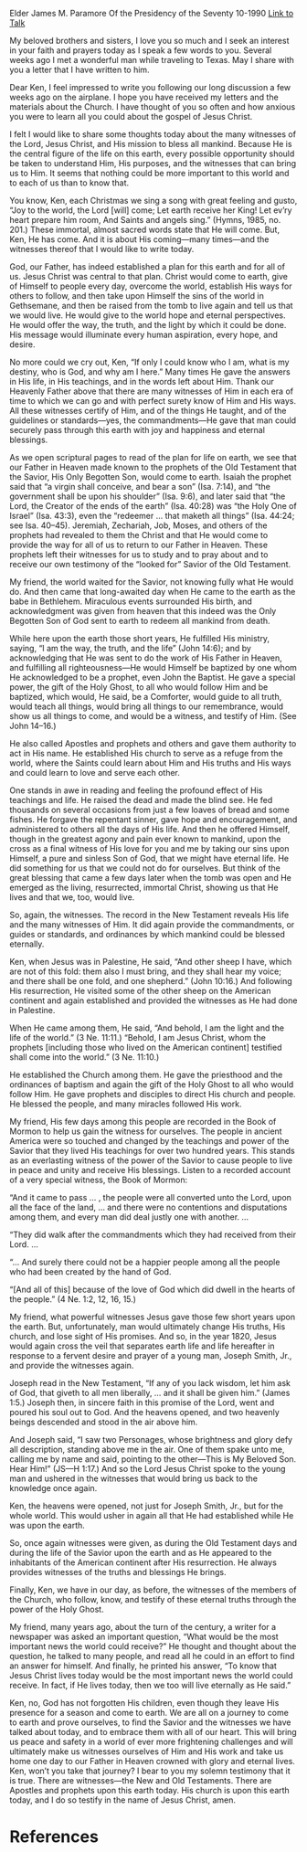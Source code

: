 Elder James M. Paramore
Of the Presidency of the Seventy
10-1990
[Link to Talk](https://www.churchofjesuschrist.org/study/general-conference/1990/10/the-many-witnesses-of-jesus-christ-and-his-work?lang=eng)

My beloved brothers and sisters, I love you so much and I seek an interest in your faith and prayers today as I speak a few words to you. Several weeks ago I met a wonderful man while traveling to Texas. May I share with you a letter that I have written to him.

Dear Ken, I feel impressed to write you following our long discussion a few weeks ago on the airplane. I hope you have received my letters and the materials about the Church. I have thought of you so often and how anxious you were to learn all you could about the gospel of Jesus Christ.

I felt I would like to share some thoughts today about the many witnesses of the Lord, Jesus Christ, and His mission to bless all mankind. Because He is the central figure of the life on this earth, every possible opportunity should be taken to understand Him, His purposes, and the witnesses that can bring us to Him. It seems that nothing could be more important to this world and to each of us than to know that.

You know, Ken, each Christmas we sing a song with great feeling and gusto, “Joy to the world, the Lord [will] come; Let earth receive her King! Let ev’ry heart prepare him room, And Saints and angels sing.” (Hymns, 1985, no. 201.) These immortal, almost sacred words state that He will come. But, Ken, He has come. And it is about His coming—many times—and the witnesses thereof that I would like to write today.

God, our Father, has indeed established a plan for this earth and for all of us. Jesus Christ was central to that plan. Christ would come to earth, give of Himself to people every day, overcome the world, establish His ways for others to follow, and then take upon Himself the sins of the world in Gethsemane, and then be raised from the tomb to live again and tell us that we would live. He would give to the world hope and eternal perspectives. He would offer the way, the truth, and the light by which it could be done. His message would illuminate every human aspiration, every hope, and desire.

No more could we cry out, Ken, “If only I could know who I am, what is my destiny, who is God, and why am I here.” Many times He gave the answers in His life, in His teachings, and in the words left about Him. Thank our Heavenly Father above that there are many witnesses of Him in each era of time to which we can go and with perfect surety know of Him and His ways. All these witnesses certify of Him, and of the things He taught, and of the guidelines or standards—yes, the commandments—He gave that man could securely pass through this earth with joy and happiness and eternal blessings.

As we open scriptural pages to read of the plan for life on earth, we see that our Father in Heaven made known to the prophets of the Old Testament that the Savior, His Only Begotten Son, would come to earth. Isaiah the prophet said that “a virgin shall conceive, and bear a son” (Isa. 7:14), and “the government shall be upon his shoulder” (Isa. 9:6), and later said that “the Lord, the Creator of the ends of the earth” (Isa. 40:28) was “the Holy One of Israel” (Isa. 43:3), even the “redeemer … that maketh all things” (Isa. 44:24; see Isa. 40–45). Jeremiah, Zechariah, Job, Moses, and others of the prophets had revealed to them the Christ and that He would come to provide the way for all of us to return to our Father in Heaven. These prophets left their witnesses for us to study and to pray about and to receive our own testimony of the “looked for” Savior of the Old Testament.

My friend, the world waited for the Savior, not knowing fully what He would do. And then came that long-awaited day when He came to the earth as the babe in Bethlehem. Miraculous events surrounded His birth, and acknowledgment was given from heaven that this indeed was the Only Begotten Son of God sent to earth to redeem all mankind from death.

While here upon the earth those short years, He fulfilled His ministry, saying, “I am the way, the truth, and the life” (John 14:6); and by acknowledging that He was sent to do the work of His Father in Heaven, and fulfilling all righteousness—He would Himself be baptized by one whom He acknowledged to be a prophet, even John the Baptist. He gave a special power, the gift of the Holy Ghost, to all who would follow Him and be baptized, which would, He said, be a Comforter, would guide to all truth, would teach all things, would bring all things to our remembrance, would show us all things to come, and would be a witness, and testify of Him. (See John 14–16.)

He also called Apostles and prophets and others and gave them authority to act in His name. He established His church to serve as a refuge from the world, where the Saints could learn about Him and His truths and His ways and could learn to love and serve each other.

One stands in awe in reading and feeling the profound effect of His teachings and life. He raised the dead and made the blind see. He fed thousands on several occasions from just a few loaves of bread and some fishes. He forgave the repentant sinner, gave hope and encouragement, and administered to others all the days of His life. And then he offered Himself, though in the greatest agony and pain ever known to mankind, upon the cross as a final witness of His love for you and me by taking our sins upon Himself, a pure and sinless Son of God, that we might have eternal life. He did something for us that we could not do for ourselves. But think of the great blessing that came a few days later when the tomb was open and He emerged as the living, resurrected, immortal Christ, showing us that He lives and that we, too, would live.

So, again, the witnesses. The record in the New Testament reveals His life and the many witnesses of Him. It did again provide the commandments, or guides or standards, and ordinances by which mankind could be blessed eternally.

Ken, when Jesus was in Palestine, He said, “And other sheep I have, which are not of this fold: them also I must bring, and they shall hear my voice; and there shall be one fold, and one shepherd.” (John 10:16.) And following His resurrection, He visited some of the other sheep on the American continent and again established and provided the witnesses as He had done in Palestine.

When He came among them, He said, “And behold, I am the light and the life of the world.” (3 Ne. 11:11.) “Behold, I am Jesus Christ, whom the prophets [including those who lived on the American continent] testified shall come into the world.” (3 Ne. 11:10.)

He established the Church among them. He gave the priesthood and the ordinances of baptism and again the gift of the Holy Ghost to all who would follow Him. He gave prophets and disciples to direct His church and people. He blessed the people, and many miracles followed His work.

My friend, His few days among this people are recorded in the Book of Mormon to help us gain the witness for ourselves. The people in ancient America were so touched and changed by the teachings and power of the Savior that they lived His teachings for over two hundred years. This stands as an everlasting witness of the power of the Savior to cause people to live in peace and unity and receive His blessings. Listen to a recorded account of a very special witness, the Book of Mormon:

“And it came to pass … , the people were all converted unto the Lord, upon all the face of the land, … and there were no contentions and disputations among them, and every man did deal justly one with another. …

“They did walk after the commandments which they had received from their Lord. …

“… And surely there could not be a happier people among all the people who had been created by the hand of God.

“[And all of this] because of the love of God which did dwell in the hearts of the people.” (4 Ne. 1:2, 12, 16, 15.)

My friend, what powerful witnesses Jesus gave those few short years upon the earth. But, unfortunately, man would ultimately change His truths, His church, and lose sight of His promises. And so, in the year 1820, Jesus would again cross the veil that separates earth life and life hereafter in response to a fervent desire and prayer of a young man, Joseph Smith, Jr., and provide the witnesses again.

Joseph read in the New Testament, “If any of you lack wisdom, let him ask of God, that giveth to all men liberally, … and it shall be given him.” (James 1:5.) Joseph then, in sincere faith in this promise of the Lord, went and poured his soul out to God. And the heavens opened, and two heavenly beings descended and stood in the air above him.

And Joseph said, “I saw two Personages, whose brightness and glory defy all description, standing above me in the air. One of them spake unto me, calling me by name and said, pointing to the other—This is My Beloved Son. Hear Him!” (JS—H 1:17.) And so the Lord Jesus Christ spoke to the young man and ushered in the witnesses that would bring us back to the knowledge once again.

Ken, the heavens were opened, not just for Joseph Smith, Jr., but for the whole world. This would usher in again all that He had established while He was upon the earth.

So, once again witnesses were given, as during the Old Testament days and during the life of the Savior upon the earth and as He appeared to the inhabitants of the American continent after His resurrection. He always provides witnesses of the truths and blessings He brings.

Finally, Ken, we have in our day, as before, the witnesses of the members of the Church, who follow, know, and testify of these eternal truths through the power of the Holy Ghost.

My friend, many years ago, about the turn of the century, a writer for a newspaper was asked an important question, “What would be the most important news the world could receive?” He thought and thought about the question, he talked to many people, and read all he could in an effort to find an answer for himself. And finally, he printed his answer, “To know that Jesus Christ lives today would be the most important news the world could receive. In fact, if He lives today, then we too will live eternally as He said.”

Ken, no, God has not forgotten His children, even though they leave His presence for a season and come to earth. We are all on a journey to come to earth and prove ourselves, to find the Savior and the witnesses we have talked about today, and to embrace them with all of our heart. This will bring us peace and safety in a world of ever more frightening challenges and will ultimately make us witnesses ourselves of Him and His work and take us home one day to our Father in Heaven crowned with glory and eternal lives. Ken, won’t you take that journey? I bear to you my solemn testimony that it is true. There are witnesses—the New and Old Testaments. There are Apostles and prophets upon this earth today. His church is upon this earth today, and I do so testify in the name of Jesus Christ, amen.

# References
